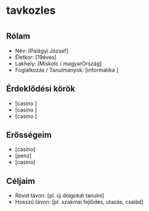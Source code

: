 # tavkozles
# # 

## Rólam
- Név: [Palágyi József]
- Életkor: [19éves]
- Lakhely: [Miskolc / magyarOrszág]
- Foglalkozás / Tanulmányok: [informatika ]

## Érdeklődési körök
- [casino ]
- [casino ]
- [casino ]

## Erősségeim
- [casino]
- [penz]
- [casino]

## Céljaim
- Rövid távon: [pl. új dolgokat tanulni]
- Hosszú távon: [pl. szakmai fejlődés, utazás, család]
